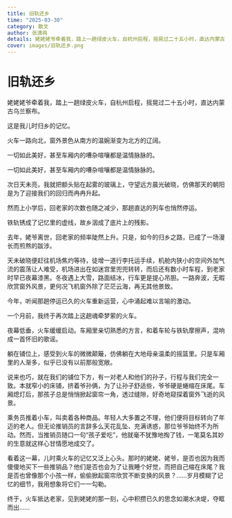 ```yaml
---
title: 旧轨还乡
time: "2025-03-30"
category: 散文
author: 张潇冉
details: 姥姥姥爷牵着我，踏上一趟绿皮火车，自杭州启程，摇晃过二十五小时，直达内蒙古乌兰察布。
cover: images/旧轨还乡.png
---
```


# 旧轨还乡

姥姥姥爷牵着我，踏上一趟绿皮火车，自杭州启程，摇晃过二十五小时，直达内蒙古乌兰察布。

这是我儿时归乡的记忆。

火车一路向北，窗外景色从南方的温婉渐变为北方的辽阔。

一切如此美好，甚至车厢内的嘈杂喧嚷都是温情脉脉的。

一切如此美好，甚至车厢内的嘈杂喧嚷都是温情脉脉的。

次日天未亮，我就把额头贴在起雾的玻璃上，守望远方晨光破晓，仿佛那天的朝阳是为了迎接我们的回归而冉冉升起。

然而上小学后，回老家的次数也随之减少，那趟直达的列车也悄然停运。

铁轨锈成了记忆里的虚线，故乡洇成了底片上的残影。

去年，姥爷离世，回老家的频率陡然上升。只是，如今的归乡之路，已成了一场漫长而煎熬的跋涉。

天未破晓便赶往机场焦灼等待，徒增一道行李托运手续，机舱内狭小的空间外加气流的震荡让人难受，机场进出在如迷宫里兜兜转转，而后还有数小时车程，到老家时早已夜幕漆黑。冬夜遇上大雪，路面结冰，行车更是提心吊胆。一路奔波，无暇欣赏窗外风景，更何况飞机窗外除了茫茫云海，再无其他景致。

今年，听闻那趟停运已久的火车重新运营，心中涌起难以言喻的激动。

一个月前，我终于再次踏上这趟魂牵梦萦的火车。

夜幕低垂，火车缓缓启动。车厢里亲切熟悉的方言，和着车轮与铁轨摩擦声，混响成一首怀旧的歌谣。

躺在铺位上，感受到火车的微微颠簸，仿佛躺在大地母亲温柔的摇篮里。只是车厢里的人渐多，似乎已没有以前那般宽敞。

说来也巧，就在我们的铺位下方，有一对老人和他们的孙子，行程与我们完全一致。本就窄小的床铺，挤着爷孙俩，为了让孙子舒适些，爷爷硬是蜷缩在床尾。车厢熄灯后，那孩子总是悄悄掀起窗帘一角，透过缝隙，好奇地窥探着窗外飞逝的风景。

乘务员推着小车，叫卖着各种商品。年轻人大多置之不理，他们便将目标转向了年迈的老人。但无论推销员的言辞多么天花乱坠、充满诱惑，那位爷爷始终不为所动。然而，当推销员随口一句“孩子爱吃”，他就毫不犹豫地掏了钱，一笔莫名其妙的生意就这样心甘情愿地成交了。

看着这一幕，儿时乘火车的记忆又泛上心头。那时的姥姥、姥爷，是否也因为我而傻傻地买下一些推销品？他们是否也会为了让我睡个好觉，而把自己缩在床尾？我是否也曾像那个小孩一样，偷偷掀起窗帘欣赏不断变换的风景？……岁月模糊了记忆的细节，我用想象将它们一一勾勒。

终于，火车抵达老家，见到姥姥的那一刻，心中积攒已久的思念如潮水决堤，夺眶而出……

